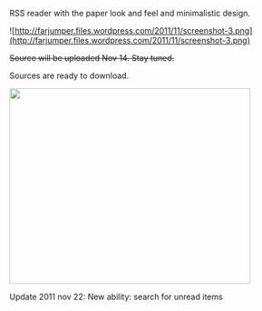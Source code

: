 RSS reader with the paper look and feel and minimalistic design.

![http://farjumper.files.wordpress.com/2011/11/screenshot-3.png](http://farjumper.files.wordpress.com/2011/11/screenshot-3.png)

~~Source will be uploaded Nov 14. Stay tuned.~~

Sources are ready to download.

<a href='http://www.youtube.com/watch?feature=player_embedded&v=vjzX_mhO6Mo' target='_blank'><img src='http://img.youtube.com/vi/vjzX_mhO6Mo/0.jpg' width='425' height=344 /></a>


Update 2011 nov 22: New ability: search for unread items